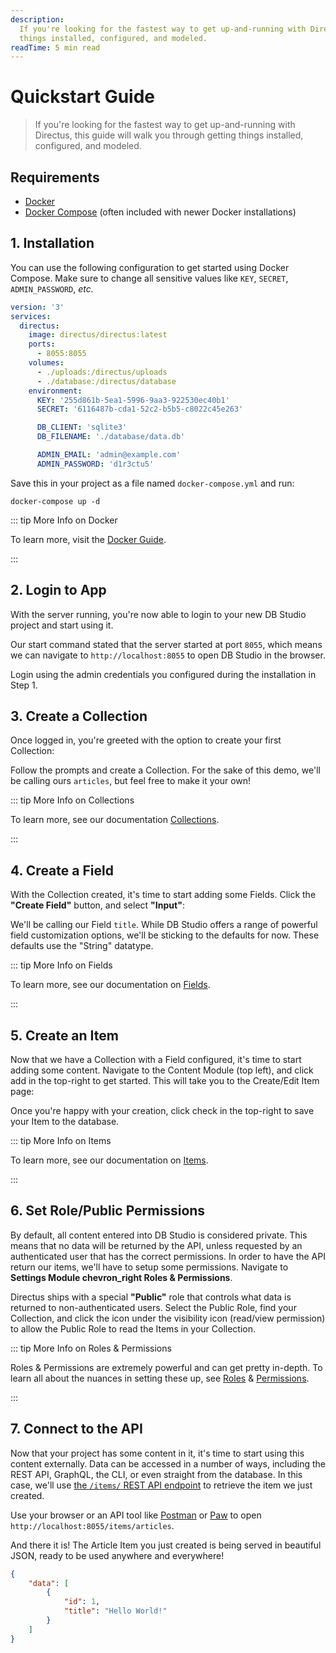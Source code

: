 ```yaml
---
description:
  If you're looking for the fastest way to get up-and-running with Directus, this guide will walk you through getting
  things installed, configured, and modeled.
readTime: 5 min read
---
```


# Quickstart Guide

> If you're looking for the fastest way to get up-and-running with Directus, this guide will walk you through getting
> things installed, configured, and modeled.

## Requirements

- [Docker](https://docs.docker.com/get-docker/)
- [Docker Compose](https://docs.docker.com/compose/install/) (often included with newer Docker installations)

## 1. Installation

You can use the following configuration to get started using Docker Compose. Make sure to change all sensitive values
like `KEY`, `SECRET`, `ADMIN_PASSWORD`, _etc._

```yaml
version: '3'
services:
  directus:
    image: directus/directus:latest
    ports:
      - 8055:8055
    volumes:
      - ./uploads:/directus/uploads
      - ./database:/directus/database
    environment:
      KEY: '255d861b-5ea1-5996-9aa3-922530ec40b1'
      SECRET: '6116487b-cda1-52c2-b5b5-c8022c45e263'

      DB_CLIENT: 'sqlite3'
      DB_FILENAME: './database/data.db'

      ADMIN_EMAIL: 'admin@example.com'
      ADMIN_PASSWORD: 'd1r3ctu5'
```

Save this in your project as a file named `docker-compose.yml` and run:

```
docker-compose up -d
```

::: tip More Info on Docker

To learn more, visit the [Docker Guide](/self-hosted/docker-guide).

:::

## 2. Login to App

With the server running, you're now able to login to your new DB Studio project and start using it.

Our start command stated that the server started at port `8055`, which means we can navigate to `http://localhost:8055`
to open DB Studio in the browser.

Login using the admin credentials you configured during the installation in Step 1.

## 3. Create a Collection

Once logged in, you're greeted with the option to create your first Collection:

Follow the prompts and create a Collection. For the sake of this demo, we'll be calling ours `articles`, but feel free
to make it your own!

::: tip More Info on Collections

To learn more, see our documentation [Collections](/app/content/collections).

:::

## 4. Create a Field

With the Collection created, it's time to start adding some Fields. Click the **"Create Field"** button, and select
**"Input"**:

We'll be calling our Field `title`. While DB Studio offers a range of powerful field customization options, we'll be
sticking to the defaults for now. These defaults use the "String" datatype.

::: tip More Info on Fields

To learn more, see our documentation on [Fields](/getting-started/glossary#fields).

:::

## 5. Create an Item

Now that we have a Collection with a Field configured, it's time to start adding some content. Navigate to the Content
Module (top left), and click <span mi btn>add</span> in the top-right to get started. This will take you to the
Create/Edit Item page:

Once you're happy with your creation, click <span mi btn>check</span> in the top-right to save your Item to the
database.

::: tip More Info on Items

To learn more, see our documentation on [Items](/app/content/items).

:::

## 6. Set Role/Public Permissions

By default, all content entered into DB Studio is considered private. This means that no data will be returned by the
API, unless requested by an authenticated user that has the correct permissions. In order to have the API return our
items, we'll have to setup some permissions. Navigate to **Settings Module <span mi icon dark>chevron_right</span> Roles
& Permissions**.

Directus ships with a special **"Public"** role that controls what data is returned to non-authenticated users. Select
the Public Role, find your Collection, and click the icon under the <span mi icon>visibility</span> icon (read/view
permission) to allow the Public Role to read the Items in your Collection.

::: tip More Info on Roles & Permissions

Roles & Permissions are extremely powerful and can get pretty in-depth. To learn all about the nuances in setting these
up, see [Roles](/reference/system/roles) & [Permissions](/reference/system/permissions).

:::

## 7. Connect to the API

Now that your project has some content in it, it's time to start using this content externally. Data can be accessed in
a number of ways, including the REST API, GraphQL, the CLI, or even straight from the database. In this case, we'll use
[the `/items/` REST API endpoint](/reference/items) to retrieve the item we just created.

Use your browser or an API tool like [Postman](http://postman.com) or [Paw](https://paw.cloud) to open
`http://localhost:8055/items/articles`.

And there it is! The Article Item you just created is being served in beautiful JSON, ready to be used anywhere and
everywhere!

```json
{
	"data": [
		{
			"id": 1,
			"title": "Hello World!"
		}
	]
}
```
